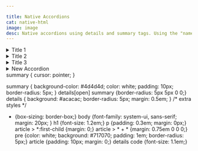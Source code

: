 ```yaml
---

title: Native Accordions
cat: native-html
image: image
desc: Native accordions using details and summary tags. Using the "name" attribute restricts the open state to one instance in a common named group. Alternatively, not using the "name" attribute allows the open/close state to act independent of the other accordion instances on the same page.
---
```



<html-code>
<details name="accordionGroup">  
    <summary>Title 1</summary> 
    <p>Lorem ipsum dolor sit amet, consectetur adipiscing elit, sed do eiusmod tempor incididunt ut labore et dolore magna aliqua.</p>
</details> 
<details name="accordionGroup">  
    <summary>Title 2</summary> 
    <p>Lorem ipsum dolor sit amet, consectetur adipiscing elit, sed do eiusmod tempor incididunt ut labore et dolore magna aliqua.</p>
</details> 
<details name="accordionGroup">  
    <summary>Title 3</summary> 
    <p>Lorem ipsum dolor sit amet, consectetur adipiscing elit, sed do eiusmod tempor incididunt ut labore et dolore magna aliqua.</p>
</details>
<details>  
    <summary>New Accordion</summary> 
    <p>Lorem ipsum dolor sit amet, consectetur adipiscing elit, sed do eiusmod tempor incididunt ut labore et dolore magna aliqua.</p>
    <article>
      <pre>
        <code>
summary {
  cursor: pointer;
}
      </code>
      </pre>
    </article>
</details>
</html-code>

<css-code>
summary  {
  cursor: pointer;
}

summary  {
  background-color: #4d4d4d;
  color: white;
  padding: 10px;
  border-radius: 5px;
}
details[open] summary {border-radius: 5px 5px 0 0;}
details {
  background: #acacac;
  border-radius: 5px;
  margin: 0.5em;
}
/* extra styles */
* {box-sizing: border-box;}
body {font-family: system-ui, sans-serif; margin: 20px; }
h1 {font-size: 1.2em;}
p {padding: 0.3em; margin: 0px;}
article > *:first-child {margin: 0;}
article > * + * {margin: 0.75em 0 0 0;}
pre {color: white; background: #717070; padding: 1em; border-radius: 5px;}
article {padding: 10px; margin: 0;}
details code {font-size: 1.1em;}

</css-code>

